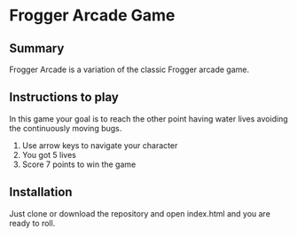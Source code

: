 # Frogger Arcade Game

## Summary
Frogger Arcade is a variation of the classic Frogger arcade game.

## Instructions to play
In this game your goal is to reach the other point having water lives avoiding the continuously moving bugs.
1) Use arrow keys to navigate your character
2) You got 5 lives
3) Score 7 points to win the game

## Installation
Just clone or download the repository and open index.html and you are ready to roll.
